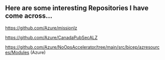 ## Here are some interesting Repositories I have come across...

https://github.com/Azure/missionlz

https://github.com/Azure/CanadaPubSecALZ

https://github.com/Azure/NoOpsAccelerator/tree/main/src/bicep/azresources/Modules (Azure)
